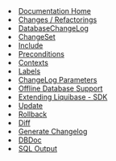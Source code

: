 <li><a href="/documentation/index.html"><span>Documentation Home</span></a></li>
<li><a href="/documentation/changes/index.html"><span>Changes / Refactorings</span></a></li>
<li><a href="/documentation/databasechangelog.html"><span>DatabaseChangeLog</span></a></li>
<li><a href="/documentation/changeset.html"><span>ChangeSet</span></a></li>
<li><a href="/documentation/include.html"><span>Include</span></a></li>
<li><a href="/documentation/preconditions.html"><span>Preconditions</span></a></li>
<li><a href="/documentation/contexts.html"><span>Contexts</span></a></li>
<li><a href="/documentation/labels.html"><span>Labels</span></a></li>
<li><a href="/documentation/changelog_parameters.html"><span>ChangeLog Parameters</span></a></li>
<li><a href="/documentation/offline.html"><span>Offline Database Support</span></a></li>
<li><a href="/documentation/sdk/index.html"><span>Extending Liquibase - SDK</span></a></li>
<li><a href="/documentation/update.html"><span>Update</span></a></li>
<li><a href="/documentation/rollback.html"><span>Rollback</span></a></li>
<li><a href="/documentation/diff.html"><span>Diff</span></a></li>
<li><a href="/documentation/generating_changelogs.html"><span>Generate Changelog</span></a></li>
<li><a href="/documentation/dbdoc.html"><span>DBDoc</span></a></li>
<li><a href="/documentation/sql_output.html"><span>SQL Output</span></a></li>
